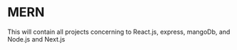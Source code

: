 # MERN
This will contain all projects concerning to React.js, express, mangoDb, and Node.js and Next.js
